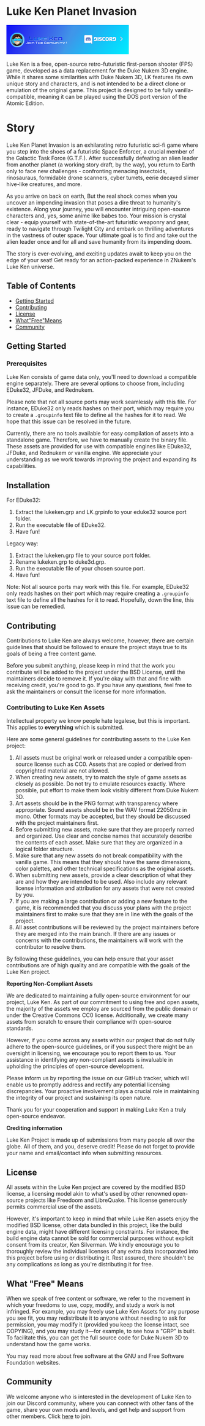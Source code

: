 # Luke Ken Planet Invasion 
[![Discord Banner](repo/img/banner.png)](https://discord.gg/TSFYwTPqUk)

Luke Ken is a free, open-source retro-futuristic first-person shooter (FPS) game, developed as a data replacement for the Duke Nukem 3D engine. While it shares some similarities with Duke Nukem 3D, LK features its own unique story and characters, and is not intended to be a direct clone or emulation of the original game. This project is designed to be fully vanilla-compatible, meaning it can be played using the DOS port version of the Atomic Edition.

# Story 

Luke Ken Planet Invasion is an exhilarating retro futuristic sci-fi game where you step into the shoes of a futuristic Space Enforcer, a crucial member of the Galactic Task Force (G.T.F.). After successfully defeating an alien leader from another planet (a working story draft, by the way), you return to Earth only to face new challenges - confronting menacing insectoids, rinosauraus, formidable drone scanners, cyber turrets, eerie decayed slimer hive-like creatures, and more.

As you arrive on back on earth, But the real shock comes when you uncover an impending invasion that poses a dire threat to humanity's existence. Along your journey, you will encounter intriguing open-source characters and, yes, some anime like babes too. Your mission is crystal clear - equip yourself with state-of-the-art futuristic weaponry and gear, ready to navigate through Twilight City and embark on thrilling adventures in the vastness of outer space. Your ultimate goal is to find and take out the alien leader once and for all and save humanity from its impending doom.

The story is ever-evolving, and exciting updates await to keep you on the edge of your seat! Get ready for an action-packed experience in ZNukem's Luke Ken universe. 

## Table of Contents

- [Getting Started](#getting-started)
- [Contributing](#contributing)
- [License](#license)
- [What"Free"Means](#what-free-means)
- [Community](#community)

## Getting Started

### Prerequisites

Luke Ken consists of game data only, you'll need to download a compatible engine separately. There are several options to choose from, including EDuke32, JFDuke, and Rednukem.

Please note that not all source ports may work seamlessly with this file. For instance, EDuke32 only reads hashes on their port, which may require you to create a `.groupinfo` text file to define all the hashes for it to read. We hope that this issue can be resolved in the future.

Currently, there are no tools available for easy compilation of assets into a standalone game. Therefore, we have to manually create the binary file. These assets are provided for use with compatible engines like EDuke32, JFDuke, and Rednukem or vanilla engine. We appreciate your understanding as we work towards improving the project and expanding its capabilities.

## Installation

For EDuke32:
1. Extract the lukeken.grp and LK.grpinfo to your eduke32 source port folder.
3. Run the executable file of EDuke32.
4. Have fun!

Legacy way:
1. Extract the lukeken.grp file to your source port folder.
2. Rename lukeken.grp to duke3d.grp.
3. Run the executable file of your chosen source port.
4. Have fun!

Note: Not all source ports may work with this file. For example, EDuke32 only reads hashes on their port which may require creating a `.groupinfo` text file to define all the hashes for it to read. Hopefully, down the line, this issue can be remedied.

## Contributing

Contributions to Luke Ken are always welcome, however, there are certain guidelines that should be followed to ensure the project stays true to its goals of being a free content game. 

Before you submit anything, please keep in mind that the work you contribute will be added to the project under the BSD License, until the maintainers decide to remove it. If you're okay with that and fine with receiving credit, you're good to go. If you have any questions, feel free to ask the maintainers or consult the license for more information.

### Contributing to Luke Ken Assets

Intellectual property we know people hate legalese, but this is important. This applies to
**everything** which is submitted.

Here are some general guidelines for contributing assets to the Luke Ken project:

1. All assets must be original work or released under a compatible open-source license such as CC0. Assets that are copied or derived from copyrighted material are not allowed.
2. When creating new assets, try to match the style of game assets as closely as possible. Do not try to emulate resources exactly. Where possible, put effort to make them look visibly different from Duke Nukem 3D.
3. Art assets should be in the PNG format with transparency where appropriate. Sound assets should be in the WAV format 22050mz in mono. Other formats may be accepted, but they should be discussed with the project maintainers first.
4. Before submitting new assets, make sure that they are properly named and organized. Use clear and concise names that accurately describe the contents of each asset. Make sure that they are organized in a logical folder structure.
5. Make sure that any new assets do not break compatibility with the vanilla game. This means that they should have the same dimensions, color palettes, and other technical specifications as the original assets.
6. When submitting new assets, provide a clear description of what they are and how they are intended to be used. Also include any relevant license information and attribution for any assets that were not created by you.
7. If you are making a large contribution or adding a new feature to the game, it is recommended that you discuss your plans with the project maintainers first to make sure that they are in line with the goals of the project.
8. All asset contributions will be reviewed by the project maintainers before they are merged into the main branch. If there are any issues or concerns with the contributions, the maintainers will work with the contributor to resolve them.

By following these guidelines, you can help ensure that your asset contributions are of high quality and are compatible with the goals of the Luke Ken project.

**Reporting Non-Compliant Assets**

We are dedicated to maintaining a fully open-source environment for our project, Luke Ken. As part of our commitment to using free and open assets, the majority of the assets we employ are sourced from the public domain or under the Creative Commons CC0 license. Additionally, we create many assets from scratch to ensure their compliance with open-source standards.

However, if you come across any assets within our project that do not fully adhere to the open-source guidelines, or if you suspect there might be an oversight in licensing, we encourage you to report them to us. Your assistance in identifying any non-compliant assets is invaluable in upholding the principles of open-source development.

Please inform us by reporting the issue on our GitHub tracker, which will enable us to promptly address and rectify any potential licensing discrepancies. Your proactive involvement plays a crucial role in maintaining the integrity of our project and sustaining its open nature.

Thank you for your cooperation and support in making Luke Ken a truly open-source endeavor.

**Crediting information**

Luke Ken Project is made up of submissions from many people all over the globe. All of them, and you, deserve credit! Please do not forget to provide your name and email/contact info when submitting resources.

## License

All assets within the Luke Ken project are covered by the modified BSD license, a licensing model akin to what's used by other renowned open-source projects like Freedoom and LibreQuake. This license generously permits commercial use of the assets.

However, it's important to keep in mind that while Luke Ken assets enjoy the modified BSD license, other data bundled in this project, like the build engine data, might have different licensing constraints. For instance, the build engine data cannot be sold for commercial purposes without explicit consent from its creator, Ken Silverman. We kindly encourage you to thoroughly review the individual licenses of any extra data incorporated into this project before using or distributing it. Rest assured, there shouldn't be any complications as long as you're distributing it for free.

## What "Free" Means

When we speak of free content or software, we refer to the movement in which your freedoms to use, copy, modify, and study a work is not infringed. For example, you may freely use Luke Ken Assets for any purpose you see fit, you may redistribute it to anyone without needing to ask for permission, you may modify it (provided you keep the license intact, see COPYING), and you may study it—​for example, to see how a "GRP" is built. To facilitate this, you can get the full source code for Duke Nukem 3D to understand how the game works.

You may read more about free software at the GNU and Free Software Foundation websites.

## Community

We welcome anyone who is interested in the development of Luke Ken to join our Discord community, where you can connect with other fans of the game, share your own mods and levels, and get help and support from other members. Click [here](https://discord.gg/TSFYwTPqUk) to join.
